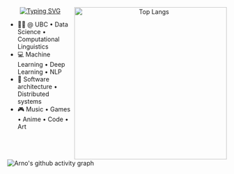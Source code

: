 <div align="center">
  <img src="https://github-readme-stats.vercel.app/api/top-langs/?username=arnozeng98&layout=compact&theme=tokyonight" alt="Top Langs" align="right" width="350">
  <a href="https://git.io/typing-svg">
    <img src="https://readme-typing-svg.demolab.com?font=Fira+Code&weight=700&pause=1000&color=7AA2F7&width=435&lines=Hi%2C+I'm+Arno!" alt="Typing SVG" />
  </a>
  <ul align="left">
    <li>👨‍🎓 @ UBC • Data Science • Computational Linguistics</li>
    <li>💻 Machine Learning • Deep Learning • NLP</li>
    <li>📖 Software architecture • Distributed systems</li>
    <li>🎮 Music • Games • Anime • Code • Art</li>
  </ul>
</div>
<br>
<img src="https://github-readme-activity-graph.vercel.app/graph?username=arnozeng98&theme=tokyo-night" alt="Arno's github activity graph">
